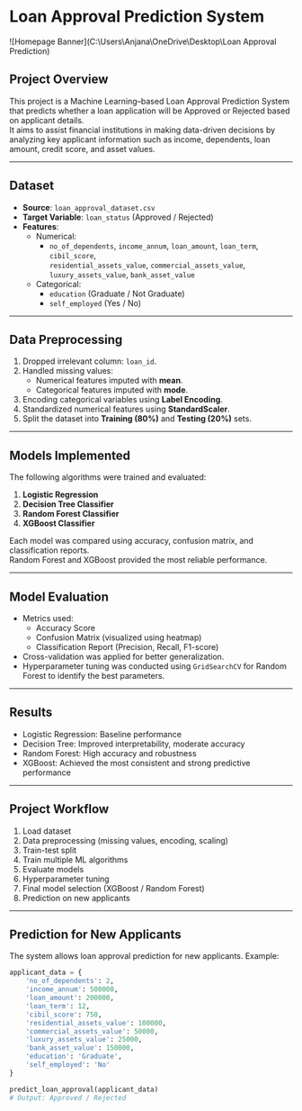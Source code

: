 # Loan Approval Prediction System

![Homepage Banner](C:\Users\Anjana\OneDrive\Desktop\Loan Approval Prediction)

## Project Overview
This project is a Machine Learning–based Loan Approval Prediction System that predicts whether a loan application will be Approved or Rejected based on applicant details.  
It aims to assist financial institutions in making data-driven decisions by analyzing key applicant information such as income, dependents, loan amount, credit score, and asset values.

---

## Dataset
- **Source**: `loan_approval_dataset.csv`  
- **Target Variable**: `loan_status` (Approved / Rejected)  
- **Features**:  
  - Numerical:  
    - `no_of_dependents`, `income_annum`, `loan_amount`, `loan_term`, `cibil_score`,  
      `residential_assets_value`, `commercial_assets_value`, `luxury_assets_value`, `bank_asset_value`  
  - Categorical:  
    - `education` (Graduate / Not Graduate)  
    - `self_employed` (Yes / No)

---

## Data Preprocessing
1. Dropped irrelevant column: `loan_id`.  
2. Handled missing values:  
   - Numerical features imputed with **mean**.  
   - Categorical features imputed with **mode**.  
3. Encoding categorical variables using **Label Encoding**.  
4. Standardized numerical features using **StandardScaler**.  
5. Split the dataset into **Training (80%)** and **Testing (20%)** sets.  

---

## Models Implemented
The following algorithms were trained and evaluated:

1. **Logistic Regression**  
2. **Decision Tree Classifier**  
3. **Random Forest Classifier**  
4. **XGBoost Classifier**

Each model was compared using accuracy, confusion matrix, and classification reports.  
Random Forest and XGBoost provided the most reliable performance.

---

## Model Evaluation
- Metrics used:  
  - Accuracy Score  
  - Confusion Matrix (visualized using heatmap)  
  - Classification Report (Precision, Recall, F1-score)  
- Cross-validation was applied for better generalization.  
- Hyperparameter tuning was conducted using `GridSearchCV` for Random Forest to identify the best parameters.

---

## Results
- Logistic Regression: Baseline performance  
- Decision Tree: Improved interpretability, moderate accuracy  
- Random Forest: High accuracy and robustness  
- XGBoost: Achieved the most consistent and strong predictive performance  

---

## Project Workflow
1. Load dataset  
2. Data preprocessing (missing values, encoding, scaling)  
3. Train-test split  
4. Train multiple ML algorithms  
5. Evaluate models  
6. Hyperparameter tuning  
7. Final model selection (XGBoost / Random Forest)  
8. Prediction on new applicants  

---

## Prediction for New Applicants
The system allows loan approval prediction for new applicants. Example:

```python
applicant_data = {
    'no_of_dependents': 2,
    'income_annum': 500000,
    'loan_amount': 200000,
    'loan_term': 12,
    'cibil_score': 750,
    'residential_assets_value': 100000,
    'commercial_assets_value': 50000,
    'luxury_assets_value': 25000,
    'bank_asset_value': 150000,
    'education': 'Graduate',
    'self_employed': 'No'
}

predict_loan_approval(applicant_data)
# Output: Approved / Rejected
